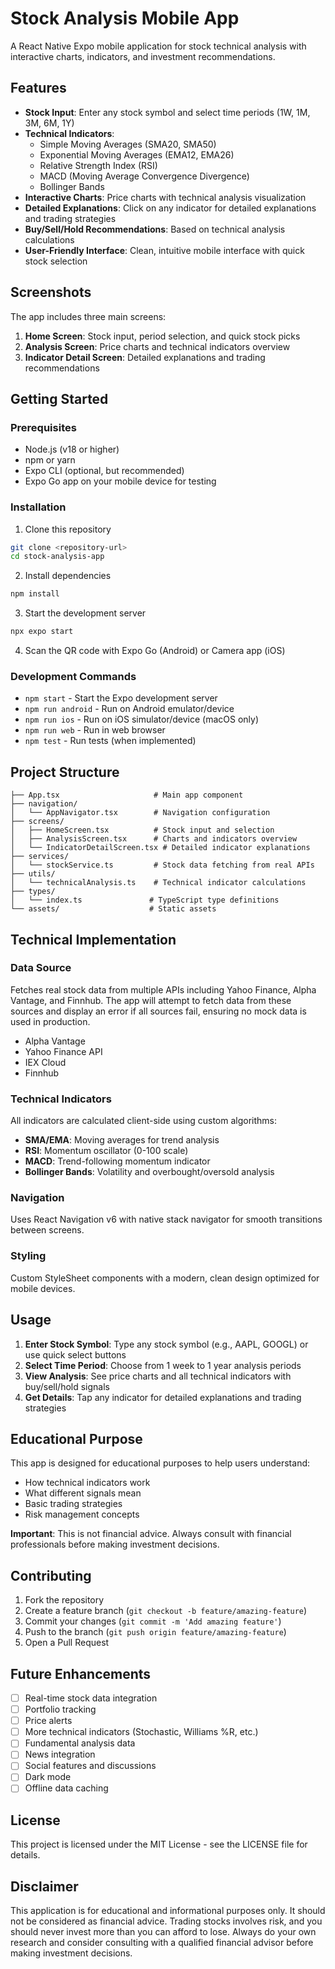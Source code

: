 # Stock Analysis Mobile App

A React Native Expo mobile application for stock technical analysis with interactive charts, indicators, and investment recommendations.

## Features

- **Stock Input**: Enter any stock symbol and select time periods (1W, 1M, 3M, 6M, 1Y)
- **Technical Indicators**: 
  - Simple Moving Averages (SMA20, SMA50)
  - Exponential Moving Averages (EMA12, EMA26)
  - Relative Strength Index (RSI)
  - MACD (Moving Average Convergence Divergence)
  - Bollinger Bands
- **Interactive Charts**: Price charts with technical analysis visualization
- **Detailed Explanations**: Click on any indicator for detailed explanations and trading strategies
- **Buy/Sell/Hold Recommendations**: Based on technical analysis calculations
- **User-Friendly Interface**: Clean, intuitive mobile interface with quick stock selection

## Screenshots

The app includes three main screens:
1. **Home Screen**: Stock input, period selection, and quick stock picks
2. **Analysis Screen**: Price charts and technical indicators overview
3. **Indicator Detail Screen**: Detailed explanations and trading recommendations

## Getting Started

### Prerequisites

- Node.js (v18 or higher)
- npm or yarn
- Expo CLI (optional, but recommended)
- Expo Go app on your mobile device for testing

### Installation

1. Clone this repository
```bash
git clone <repository-url>
cd stock-analysis-app
```

2. Install dependencies
```bash
npm install
```

3. Start the development server
```bash
npx expo start
```

4. Scan the QR code with Expo Go (Android) or Camera app (iOS)

### Development Commands

- `npm start` - Start the Expo development server
- `npm run android` - Run on Android emulator/device
- `npm run ios` - Run on iOS simulator/device (macOS only)
- `npm run web` - Run in web browser
- `npm test` - Run tests (when implemented)

## Project Structure

```
├── App.tsx                     # Main app component
├── navigation/
│   └── AppNavigator.tsx        # Navigation configuration
├── screens/
│   ├── HomeScreen.tsx          # Stock input and selection
│   ├── AnalysisScreen.tsx      # Charts and indicators overview
│   └── IndicatorDetailScreen.tsx # Detailed indicator explanations
├── services/
│   └── stockService.ts         # Stock data fetching from real APIs
├── utils/
│   └── technicalAnalysis.ts    # Technical indicator calculations
├── types/
│   └── index.ts               # TypeScript type definitions
└── assets/                    # Static assets
```

## Technical Implementation

### Data Source
Fetches real stock data from multiple APIs including Yahoo Finance, Alpha Vantage, and Finnhub. The app will attempt to fetch data from these sources and display an error if all sources fail, ensuring no mock data is used in production.
- Alpha Vantage
- Yahoo Finance API
- IEX Cloud
- Finnhub

### Technical Indicators
All indicators are calculated client-side using custom algorithms:
- **SMA/EMA**: Moving averages for trend analysis
- **RSI**: Momentum oscillator (0-100 scale)
- **MACD**: Trend-following momentum indicator
- **Bollinger Bands**: Volatility and overbought/oversold analysis

### Navigation
Uses React Navigation v6 with native stack navigator for smooth transitions between screens.

### Styling
Custom StyleSheet components with a modern, clean design optimized for mobile devices.

## Usage

1. **Enter Stock Symbol**: Type any stock symbol (e.g., AAPL, GOOGL) or use quick select buttons
2. **Select Time Period**: Choose from 1 week to 1 year analysis periods
3. **View Analysis**: See price charts and all technical indicators with buy/sell/hold signals
4. **Get Details**: Tap any indicator for detailed explanations and trading strategies

## Educational Purpose

This app is designed for educational purposes to help users understand:
- How technical indicators work
- What different signals mean
- Basic trading strategies
- Risk management concepts

**Important**: This is not financial advice. Always consult with financial professionals before making investment decisions.

## Contributing

1. Fork the repository
2. Create a feature branch (`git checkout -b feature/amazing-feature`)
3. Commit your changes (`git commit -m 'Add amazing feature'`)
4. Push to the branch (`git push origin feature/amazing-feature`)
5. Open a Pull Request

## Future Enhancements

- [ ] Real-time stock data integration
- [ ] Portfolio tracking
- [ ] Price alerts
- [ ] More technical indicators (Stochastic, Williams %R, etc.)
- [ ] Fundamental analysis data
- [ ] News integration
- [ ] Social features and discussions
- [ ] Dark mode
- [ ] Offline data caching

## License

This project is licensed under the MIT License - see the LICENSE file for details.

## Disclaimer

This application is for educational and informational purposes only. It should not be considered as financial advice. Trading stocks involves risk, and you should never invest more than you can afford to lose. Always do your own research and consider consulting with a qualified financial advisor before making investment decisions.